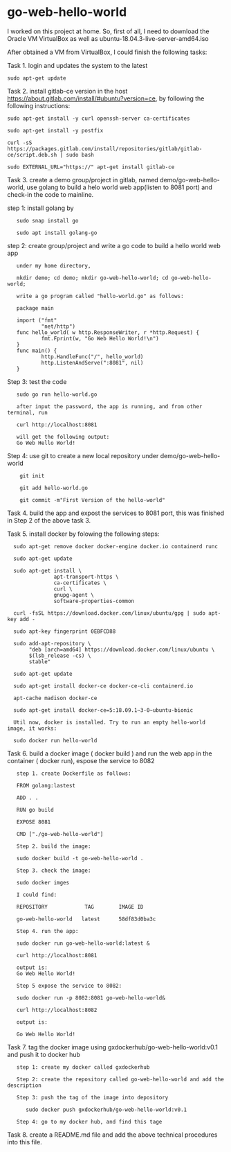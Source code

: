 # go-web-hello-world
I worked on this project at home. 
So, first of all, I need to download the Oracle VM VirtualBox as well as ubuntu-18.04.3-live-server-amd64.iso

After obtained a VM from VirtualBox, I could finish the following tasks:

Task 1. login and updates the system to the latest
    
    sudo apt-get update

Task 2. install gitlab-ce version in the host https://about.gitlab.com/install/#ubuntu?version=ce, by following the following instructions:
    
    sudo apt-get install -y curl openssh-server ca-certificates
    
    sudo apt-get install -y postfix
    
    curl -sS https://packages.gitlab.com/install/repositories/gitlab/gitlab-ce/script.deb.sh | sudo bash
    
    sudo EXTERNAL_URL="https://" apt-get install gitlab-ce

Task 3. create a demo group/project in gitlab, named demo/go-web-hello-world, use golang to build a helo world web app(listen to 8081 port) and check-in the code to mainline.
   
   step 1: install golang by 
       
       sudo snap install go
       
       sudo apt install golang-go
       
   step 2: create group/project and write a go code to build a hello world web app
       
       under my home directory, 
       
       mkdir demo; cd demo; mkdir go-web-hello-world; cd go-web-hello-world;
       
       write a go program called "hello-world.go" as follows:
       
       package main
       
       import ("fmt"
               "net/http")
       func hello_world( w http.ResponseWriter, r *http.Request) {
               fmt.Fprint(w, "Go Web Hello World!\n")
       }
       func main() {
               http.HandleFunc("/", hello_world)
               http.ListenAndServe(":8081", nil)
       }
       
   Step 3: test the code
       
       sudo go run hello-world.go 
       
       after input the password, the app is running, and from other terminal, run
       
       curl http://localhost:8081
       
       will get the following output:
       Go Web Hello World!
       
   Step 4: use git to create a new local repository under demo/go-web-hello-world
        
        git init
        
        git add hello-world.go
        
        git commit -m"First Version of the hello-world"
 
 Task 4. build the app and expost the services to 8081 port, this was finished in Step 2 of the above task 3.
 
 Task 5. install docker by folowing the following steps:
      
      sudo apt-get remove docker docker-engine docker.io containerd runc
      
      sudo apt-get update
      
      sudo apt-get install \
                   apt-transport-https \
                   ca-certificates \
                   curl \
                   gnupg-agent \
                   software-properties-common
      
      curl -fsSL https://download.docker.com/linux/ubuntu/gpg | sudo apt-key add -
      
      sudo apt-key fingerprint 0EBFCD88
      
      sudo add-apt-repository \
           "deb [arch=amd64] https://download.docker.com/linux/ubuntu \
           $(lsb_release -cs) \
           stable"
      
      sudo apt-get update
      
      sudo apt-get install docker-ce docker-ce-cli containerd.io
      
      apt-cache madison docker-ce
      
      sudo apt-get install docker-ce=5:18.09.1~3-0~ubuntu-bionic
      
      Util now, docker is installed. Try to run an empty hello-world image, it works:
      
      sudo docker run hello-world
      
 Task 6. build a docker image ( docker build ) and run the web app in the container ( docker run), espose the service to 8082
       
       step 1. create Dockerfile as follows:
       
       FROM golang:lastest
       
       ADD . .
       
       RUN go build
       
       EXPOSE 8081
       
       CMD ["./go-web-hello-world"]
       
       Step 2. build the image:
       
       sudo docker build -t go-web-hello-world .
       
       Step 3. check the image:
       
       sudo docker imges
       
       I could find:
       
       REPOSITORY            TAG        IMAGE ID
       
       go-web-hello-world   latest      58df83d0ba3c  
       
       Step 4. run the app:
       
       sudo docker run go-web-hello-world:latest &
       
       curl http://localhost:8081
       
       output is:
       Go Web Hello World!
       
       Step 5 expose the service to 8082:
       
       sudo docker run -p 8082:8081 go-web-hello-world&
       
       curl http://localhost:8082
       
       output is:
       
       Go Web Hello World!
 
 Task 7. tag the docker image using gxdockerhub/go-web-hello-world:v0.1 and push it to docker hub
       
       step 1: create my docker called gxdockerhub
       
       Step 2: create the repository called go-web-hello-world and add the description
       
       Step 3: push the tag of the image into depository
          
          sudo docker push gxdockerhub/go-web-hello-world:v0.1
       
       Step 4: go to my docker hub, and find this tage
       
 Task 8.  create a README.md file and add the above technical procedures into this file.

